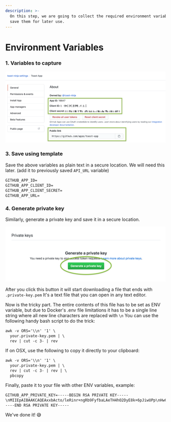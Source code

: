 ```yaml
---
description: >-
  On this step, we are going to collect the required environment variables and
  save them for later use.
---
```


# Environment Variables

### 1. Variables to capture

![](../../.gitbook/assets/image%20%2815%29.png)

### 3. Save using template

Save the above variables as plain text in a secure location. We will need this later. \(add it to previously saved `API_URL` variable\)

```text
GITHUB_APP_ID=
GITHUB_APP_CLIENT_ID=
GITHUB_APP_CLIENT_SECRET=
GITHUB_APP_URL=
```

### 4. Generate private key

Similarly, generate a private key and save it in a secure location.

![](../../.gitbook/assets/gh-private-key.png)

After you click this button it will start downloading a file that ends with `.private-key.pem` It's a text file that you can open in any text editor. 

Now is the tricky part. The entire contents of this file has to be set as ENV variable, but due to Docker's .env file limitations it has to be a single line string where all new line characters are replaced with `\n` You can use the following handy bash script to do the trick:

```text
awk -v ORS='\\n' '1' \
  your.private-key.pem | \
  rev | cut -c 3- | rev
```

If on OSX, use the following to copy it directly to your clipboard:

```text
awk -v ORS='\\n' '1' \
  your.private-key.pem | \
  rev | cut -c 3- | rev | \
  pbcopy
```

Finally, paste it to your file with other ENV variables, example:

```text
GITHUB_APP_PRIVATE_KEY=-----BEGIN RSA PRIVATE KEY-----\nMIIEpAIBAAKCAQEAxxbActo/leRinr+ngRb9FyfbaLAeTH4hO2DyE8k+6pJiwUPp\nHwCXnF6/80VkInlNUhYoYkfmEdHC3GhBwsg3SP/BI6+RyE/6ygpmx5XOI8XG0hkb\nfnBkKl/TITFJQUbf3j8n9kv3eDuFFxfPWTWv7+Ymn3R+B5p9nsebXoAQwqLRqmKF\n9qD/fPHOIQGjmiaFrWi3MOUbFjFJndE5P2V9sfAiEYciZBwrlzihnk27QW0Q+4Lv\nNZK5TJ+Woydb1JU/lx2GS6ORy1lBP6G3sWc+LrYQtSVB0ESRyvvtfNbOYbQrh/Vx\nrhDiLkcDiVztZ1I3LodaOuzksC26ue4pnrAZ+wIDAQABAoIBAF3QSMtWMJRPVHF9\n2k6oKIbazzcblotw+/PhEPFl6XHbnRF5EMb9HnQe6dCWqELeaiL+MfVt7+oBsBLw\nRdylP/f0HGzWdJmxpnnCQQBXhRWyQqgKELyZ9XlKQlDnyp8p6J/vnsMetPRBB8wD\n+j8NX2RqTVTiLekjUYKaiIoVStCL1+4gtu/dC2nAi5retOMWILv/NPJbtDAhcSzP\nYT1M47gkiMD+aXkfo8b2yUi6hycgyc+UADXX2HKe5Mf2Q0Gouk61iK3bzIe0RVRc\nVPKTbqPaUbpx6SsEhBXya8UaIIjTJ/z37cfvvUvfUvGOkXqcsQSssvf5FHIiSHu8\nB6QTPZECgYEA58hZYg3T5NKNQXtVTKpf/XncyGoZee2mB1Lzu4c6GKCfxjWW8Q4h\nN/0IznUNrSjri38HkAUeV1RTWtssc+T0xttCqsq4vbx0SPEmue176fNtFppdFSdt\nvXiP7vxpphqXKWjN6YQMMGy9aFYJJ5C4fitpCMMwqqmNea1MS6MNtmcCgYEA2+Pr\nntKzgwZ5ZRPOdjCw/0F9gD8SiM4KfmgbO1ScMQRQTTk8jYUwUAsJeZqnXHw2xkIf\n46zdYGhYgdJEZEOvB0lo5Za7St5+NAlMT1Pfpay6lNURuSCxbx5TYFb2a3tsYggT\nqeuq9RIoPwd6rPnpr/tUGq8xQYr0lmpqslQ1u00CgYEAqetRw7WZar4EukWdYgfh\nOSUWe4J0zNMxDVt9vTPEnntaxmdREcUnCzGgPCLJ9PDzxR9KPwXRmXoDZa8Z5pip\n7gKd3DGjv80hfrvzhQiZ+AfyKEjgBnsSU33IHw7CsPf7a2se0ZtxiCqfrJauPWg2\nKKDQbpER43tLcTFfpm+RxO8CgYEAgennC67w4DizAETzdmDOMgE/ZMXe7XTOPmDD\ntgoHPe6OgxGN9Q77vE7JCk+VEc9RjVEEBj/bi1oa8JiKT7KtdmCo2Px1K4bIiXX0\n3+lt+TRUCBrancXzDvObzw+SB26kWkbrVzkliCVyIcsJb6k3qAGVby6Sq2atmzDE\nWRfnpwECgYBY083HpIQogYKebYPSOUI9yWXU4ZzscWIQBGMYQqtpCyJxlymeK03y\nNx5qW9m57//icCqhCZJqJInLnjiKAN0YOjntIceElfkkZUXU7e88+jwYxDEfsQk2\nGAFSzgLOo3103N0aCuMgaGmsnKFu5Vg8E9lIIvF6hbRgvBvURIfLxA==\n-----END RSA PRIVATE KEY-----
```

We've done it! 😅

